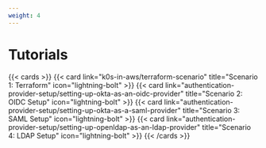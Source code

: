 ```yaml
---
weight: 4
---
```


# Tutorials

{{< cards >}}
{{< card link="k0s-in-aws/terraform-scenario" title="Scenario 1: Terraform" icon="lightning-bolt" >}}
{{< card link="authentication-provider-setup/setting-up-okta-as-an-oidc-provider" title="Scenario 2: OIDC Setup" icon="lightning-bolt" >}}
{{< card link="authentication-provider-setup/setting-up-okta-as-a-saml-provider" title="Scenario 3: SAML Setup" icon="lightning-bolt" >}}
{{< card link="authentication-provider-setup/setting-up-openldap-as-an-ldap-provider" title="Scenario 4: LDAP Setup" icon="lightning-bolt" >}}
{{< /cards >}}

